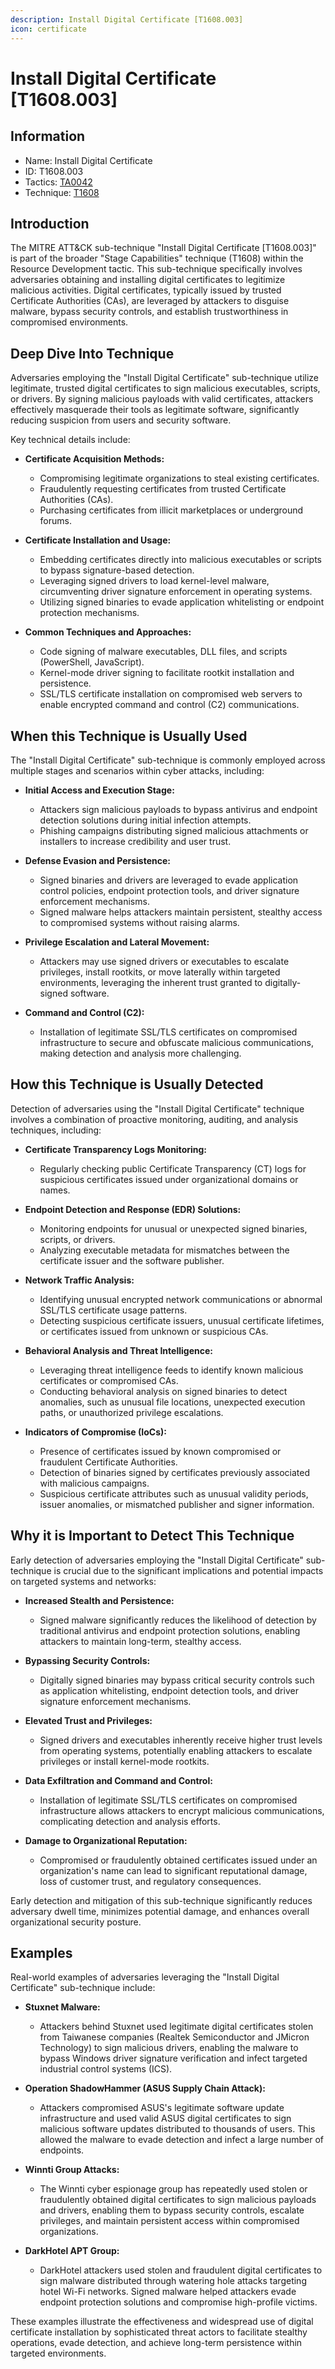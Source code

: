 ```yaml
---
description: Install Digital Certificate [T1608.003]
icon: certificate
---
```


# Install Digital Certificate [T1608.003]

## Information

- Name: Install Digital Certificate
- ID: T1608.003
- Tactics: [TA0042](../TA0042/TA0042.md)
- Technique: [T1608](./T1608.md)

## Introduction

The MITRE ATT&CK sub-technique "Install Digital Certificate [T1608.003]" is part of the broader "Stage Capabilities" technique (T1608) within the Resource Development tactic. This sub-technique specifically involves adversaries obtaining and installing digital certificates to legitimize malicious activities. Digital certificates, typically issued by trusted Certificate Authorities (CAs), are leveraged by attackers to disguise malware, bypass security controls, and establish trustworthiness in compromised environments.

## Deep Dive Into Technique

Adversaries employing the "Install Digital Certificate" sub-technique utilize legitimate, trusted digital certificates to sign malicious executables, scripts, or drivers. By signing malicious payloads with valid certificates, attackers effectively masquerade their tools as legitimate software, significantly reducing suspicion from users and security software.

Key technical details include:

- **Certificate Acquisition Methods:**

  - Compromising legitimate organizations to steal existing certificates.
  - Fraudulently requesting certificates from trusted Certificate Authorities (CAs).
  - Purchasing certificates from illicit marketplaces or underground forums.

- **Certificate Installation and Usage:**

  - Embedding certificates directly into malicious executables or scripts to bypass signature-based detection.
  - Leveraging signed drivers to load kernel-level malware, circumventing driver signature enforcement in operating systems.
  - Utilizing signed binaries to evade application whitelisting or endpoint protection mechanisms.

- **Common Techniques and Approaches:**
  - Code signing of malware executables, DLL files, and scripts (PowerShell, JavaScript).
  - Kernel-mode driver signing to facilitate rootkit installation and persistence.
  - SSL/TLS certificate installation on compromised web servers to enable encrypted command and control (C2) communications.

## When this Technique is Usually Used

The "Install Digital Certificate" sub-technique is commonly employed across multiple stages and scenarios within cyber attacks, including:

- **Initial Access and Execution Stage:**

  - Attackers sign malicious payloads to bypass antivirus and endpoint detection solutions during initial infection attempts.
  - Phishing campaigns distributing signed malicious attachments or installers to increase credibility and user trust.

- **Defense Evasion and Persistence:**

  - Signed binaries and drivers are leveraged to evade application control policies, endpoint protection tools, and driver signature enforcement mechanisms.
  - Signed malware helps attackers maintain persistent, stealthy access to compromised systems without raising alarms.

- **Privilege Escalation and Lateral Movement:**

  - Attackers may use signed drivers or executables to escalate privileges, install rootkits, or move laterally within targeted environments, leveraging the inherent trust granted to digitally-signed software.

- **Command and Control (C2):**
  - Installation of legitimate SSL/TLS certificates on compromised infrastructure to secure and obfuscate malicious communications, making detection and analysis more challenging.

## How this Technique is Usually Detected

Detection of adversaries using the "Install Digital Certificate" technique involves a combination of proactive monitoring, auditing, and analysis techniques, including:

- **Certificate Transparency Logs Monitoring:**

  - Regularly checking public Certificate Transparency (CT) logs for suspicious certificates issued under organizational domains or names.

- **Endpoint Detection and Response (EDR) Solutions:**

  - Monitoring endpoints for unusual or unexpected signed binaries, scripts, or drivers.
  - Analyzing executable metadata for mismatches between the certificate issuer and the software publisher.

- **Network Traffic Analysis:**

  - Identifying unusual encrypted network communications or abnormal SSL/TLS certificate usage patterns.
  - Detecting suspicious certificate issuers, unusual certificate lifetimes, or certificates issued from unknown or suspicious CAs.

- **Behavioral Analysis and Threat Intelligence:**

  - Leveraging threat intelligence feeds to identify known malicious certificates or compromised CAs.
  - Conducting behavioral analysis on signed binaries to detect anomalies, such as unusual file locations, unexpected execution paths, or unauthorized privilege escalations.

- **Indicators of Compromise (IoCs):**
  - Presence of certificates issued by known compromised or fraudulent Certificate Authorities.
  - Detection of binaries signed by certificates previously associated with malicious campaigns.
  - Suspicious certificate attributes such as unusual validity periods, issuer anomalies, or mismatched publisher and signer information.

## Why it is Important to Detect This Technique

Early detection of adversaries employing the "Install Digital Certificate" sub-technique is crucial due to the significant implications and potential impacts on targeted systems and networks:

- **Increased Stealth and Persistence:**

  - Signed malware significantly reduces the likelihood of detection by traditional antivirus and endpoint protection solutions, enabling attackers to maintain long-term, stealthy access.

- **Bypassing Security Controls:**

  - Digitally signed binaries may bypass critical security controls such as application whitelisting, endpoint detection tools, and driver signature enforcement mechanisms.

- **Elevated Trust and Privileges:**

  - Signed drivers and executables inherently receive higher trust levels from operating systems, potentially enabling attackers to escalate privileges or install kernel-mode rootkits.

- **Data Exfiltration and Command and Control:**

  - Installation of legitimate SSL/TLS certificates on compromised infrastructure allows attackers to encrypt malicious communications, complicating detection and analysis efforts.

- **Damage to Organizational Reputation:**
  - Compromised or fraudulently obtained certificates issued under an organization's name can lead to significant reputational damage, loss of customer trust, and regulatory consequences.

Early detection and mitigation of this sub-technique significantly reduces adversary dwell time, minimizes potential damage, and enhances overall organizational security posture.

## Examples

Real-world examples of adversaries leveraging the "Install Digital Certificate" sub-technique include:

- **Stuxnet Malware:**

  - Attackers behind Stuxnet used legitimate digital certificates stolen from Taiwanese companies (Realtek Semiconductor and JMicron Technology) to sign malicious drivers, enabling the malware to bypass Windows driver signature verification and infect targeted industrial control systems (ICS).

- **Operation ShadowHammer (ASUS Supply Chain Attack):**

  - Attackers compromised ASUS's legitimate software update infrastructure and used valid ASUS digital certificates to sign malicious software updates distributed to thousands of users. This allowed the malware to evade detection and infect a large number of endpoints.

- **Winnti Group Attacks:**

  - The Winnti cyber espionage group has repeatedly used stolen or fraudulently obtained digital certificates to sign malicious payloads and drivers, enabling them to bypass security controls, escalate privileges, and maintain persistent access within compromised organizations.

- **DarkHotel APT Group:**
  - DarkHotel attackers used stolen and fraudulent digital certificates to sign malware distributed through watering hole attacks targeting hotel Wi-Fi networks. Signed malware helped attackers evade endpoint protection solutions and compromise high-profile victims.

These examples illustrate the effectiveness and widespread use of digital certificate installation by sophisticated threat actors to facilitate stealthy operations, evade detection, and achieve long-term persistence within targeted environments.

